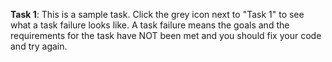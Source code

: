 **Task 1**: This is a sample task. Click the grey icon next to "Task 1" to see what a task failure looks like. A task failure means the goals and the requirements for the task have NOT been met and you should fix your code and try again.
